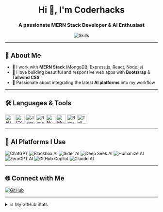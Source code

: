 <h1 align="center">Hi 👋, I'm Coderhacks</h1>
<h3 align="center">A passionate MERN Stack Developer & AI Enthusiast</h3>

<p align="center">
  <img src="https://skillicons.dev/icons?i=html,css,js,react,nodejs,mongodb,bootstrap,tailwind" alt="Skills" />
</p>

---

## 🚀 About Me

- 🔭 I work with **MERN Stack** (MongoDB, Express.js, React, Node.js)
- 🎨 I love building beautiful and responsive web apps with **Bootstrap** & **Tailwind CSS**
- 🤖 Passionate about integrating the latest **AI platforms** into my workflow

---

## 🛠️ Languages & Tools

<p>
  <img src="https://skillicons.dev/icons?i=html" title="HTML" height="30"/>
  <img src="https://skillicons.dev/icons?i=css" title="CSS" height="30"/>
  <img src="https://skillicons.dev/icons?i=js" title="JavaScript" height="30"/>
  <img src="https://skillicons.dev/icons?i=react" title="React" height="30"/>
  <img src="https://skillicons.dev/icons?i=nodejs" title="Node.js" height="30"/>
  <img src="https://skillicons.dev/icons?i=mongodb" title="MongoDB" height="30"/>
  <img src="https://skillicons.dev/icons?i=bootstrap" title="Bootstrap" height="30"/>
  <img src="https://skillicons.dev/icons?i=tailwind" title="Tailwind CSS" height="30"/>
</p>

---

## 🤖 AI Platforms I Use

<p>
  <img src="https://img.shields.io/badge/ChatGPT-OpenAI-10a37f?logo=openai&logoColor=white" alt="ChatGPT"/>
  <img src="https://img.shields.io/badge/Blackbox%20AI-black-000000?logo=data:image/svg+xml;base64,PHN2ZyBmaWxsPSIjRkZGIiB3aWR0aD0iMTYiIGhlaWdodD0iMTYiIHZpZXdCb3g9IjAgMCAxNiAxNiI+PHJlY3Qgd2lkdGg9IjE2IiBoZWlnaHQ9IjE2IiBmaWxsPSIjMDAwIi8+PC9zdmc+" alt="Blackbox AI"/>
  <img src="https://img.shields.io/badge/Sider%20AI-blue?logo=github" alt="Sider AI"/>
  <img src="https://img.shields.io/badge/AI%40DeepSeek-4B8DF8?logo=data:image/svg+xml;base64,PHN2ZyBmaWxsPSIjRkZGIiB3aWR0aD0iMTYiIGhlaWdodD0iMTYiIHZpZXdCb3g9IjAgMCAxNiAxNiI+PC9zdmc+" alt="Deep Seek AI"/>
  <img src="https://img.shields.io/badge/Humata%20AI-purple?logo=github" alt="Humanize AI"/>
  <img src="https://img.shields.io/badge/ZeroGPT%20AI-green?logo=github" alt="ZeroGPT AI"/>
  <img src="https://img.shields.io/badge/Copilot%20AI-181717?logo=githubcopilot&logoColor=white" alt="GitHub Copilot"/>
  <img src="https://img.shields.io/badge/Claude%20AI-FFE600?logo=anthropic&logoColor=black" alt="Claude AI"/>
</p>

---

## 🌐 Connect with Me

[![GitHub](https://img.shields.io/badge/GitHub-181717?style=flat-square&logo=github&logoColor=white)](https://github.com/Coderhacks444)

---

<details>
  <summary>📊 My GitHub Stats</summary>
  <img src="https://github-readme-stats.vercel.app/api?username=Coderhacks444&show_icons=true&theme=radical" alt="Coderhacks444 Stats"/>
</details>
